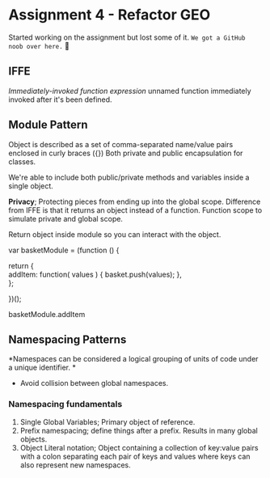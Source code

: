 # Assignment 4 - Refactor GEO

Started working on the assignment but lost some of it. `We got a GitHub noob over here.` 🎉

## IFFE
*Immediately-invoked function expression* unnamed function immediately invoked after it's been defined.

## Module Pattern
Object is described as a set of comma-separated name/value pairs enclosed in curly braces ({}) Both private and public encapsulation for classes.

We're able to include both public/private methods and variables inside a single object.

**Privacy**; Protecting pieces from ending up into the global scope. Difference from IFFE is that it returns an object instead of a function. Function scope to simulate
private and global scope.

Return object inside module so you can interact with the object.

var basketModule = (function () {

  return {  
    addItem: function( values ) {
      basket.push(values);
    },  
  };

  })();

  basketModule.addItem

  ## Namespacing Patterns

  *Namespaces can be considered a logical grouping of units of code under a unique identifier. *
  * Avoid collision between global namespaces.

  ### Namespacing fundamentals
  1. Single Global Variables; Primary object of reference.
  1. Prefix namespacing; define things after a prefix. Results in many global objects.
  1. Object Literal notation; Object containing a collection of key:value pairs with a colon separating each pair of keys and values where keys can also represent new namespaces.

